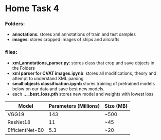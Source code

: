 # Home Task 4
### Folders:
- **annotations**: stores xml annotations of train and test samples
- **images**: stores cropped images of ships and aircrafts
### files:
- **xml_annotations_parser.py**: stores class that crop and save objects in the Folders
- **xml parser for CVAT images.ipynb**: stores all modifications, theory and attempt to understand XML parsing
- **small objects classification.ipynb** stores training of pretrained models below on our data and save best new models.
- each **..._best_loss.pth** stores new model and weights with lowest loss

| Model           | Parameters (Millions) | Size (MB) |
|-----------------|-----------------------|-----------|
| VGG19           | 143                   | ~500      |
| ResNet18        | 11                    | ~45       |
| EfficientNet-B0 | 5.3                   | ~20       |